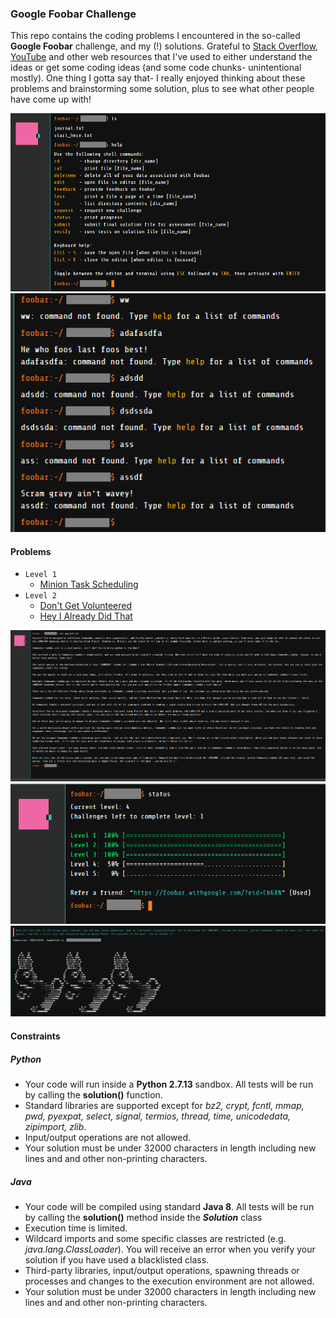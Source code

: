 ### Google Foobar Challenge

This repo contains the coding problems I encountered in the so-called **Google Foobar** challenge, and my (!) solutions. Grateful to [Stack Overflow](https://stackoverflow.com/), [YouTube](https://youtube.com/) and other web resources that I've used to either understand the ideas or get some coding ideas (and some code chunks- unintentional mostly). One thing I gotta say that- I really enjoyed thinking about these problems and brainstorming some solution, plus to see what other people have come up with!  

![Foobar window](https://github.com/dhruba018/Google_Foobar/blob/master/Figures/foobar_window.png)
![Foobar fun](https://github.com/dhruba018/Google_Foobar/blob/master/Figures/foobar_fun_errmsg.png)

#### Problems
* `Level 1`
   * [Minion Task Scheduling](https://github.com/dhruba018/Google_Foobar/tree/master/Problem_1)
* `Level 2`
    * [Don't Get Volunteered](https://github.com/dhruba018/Google_Foobar/tree/master/Problem_2.1)
   * [Hey I Already Did That](https://github.com/dhruba018/Google_Foobar/tree/master/Problem_2.2)

![Foobar journal](https://github.com/dhruba018/Google_Foobar/blob/master/Figures/foobar_journal_full.png)
![Foobar progress](https://github.com/dhruba018/Google_Foobar/blob/master/Figures/foobar_progress41.png)
![Foobar finished](https://github.com/dhruba018/Google_Foobar/blob/master/Figures/foobar_finished2.png)


#### Constraints
##### Python
* Your code will run inside a **Python 2.7.13** sandbox. All tests will be run by calling the **solution()** function.  
* Standard libraries are supported except for _bz2, crypt, fcntl, mmap, pwd, pyexpat, select, signal, termios, thread, time, unicodedata, zipimport, zlib_.  
* Input/output operations are not allowed.  
* Your solution must be under 32000 characters in length including new lines and and other non-printing characters.  

##### Java
* Your code will be compiled using standard **Java 8**. All tests will be run by calling the **solution()** method inside the **_Solution_** class  
* Execution time is limited.  
* Wildcard imports and some specific classes are restricted (e.g. _java.lang.ClassLoader_). You will receive an error when you verify your solution if you have used a blacklisted class.  
* Third-party libraries, input/output operations, spawning threads or processes and changes to the execution environment are not allowed.  
* Your solution must be under 32000 characters in length including new lines and and other non-printing characters.  

